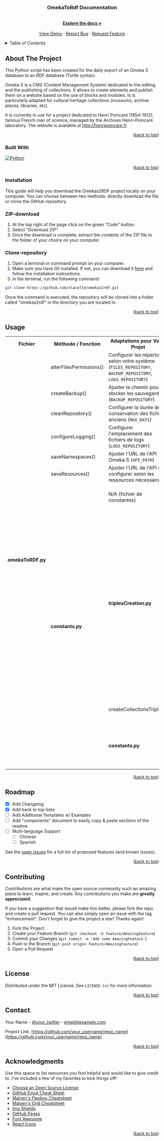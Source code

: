 <a name="readme-top"></a>




<!-- PROJECT LOGO -->
<br />
<div align="center">
  

  <h3 align="center">OmekaToRdf Documentation</h3>

  <p align="center">
    <br />
    <a href="https://github.com/nlasolle/omekas2rdf"><strong>Explore the docs »</strong></a>
    <br />
    <br />
    <a href="https://videos.ahp-numerique.fr/w/uy6SWhsPq2T8QQCyx92CEK">View Demo</a>
    ·
    <a href="https://github.com/nlasolle/omekas2rdf/issues">Report Bug</a>
    ·
    <a href="https://github.com/nlasolle/omekas2rdf/issues">Request Feature</a>
  </p>
</div>



<!-- TABLE OF CONTENTS -->
<details>
  <summary>Table of Contents</summary>
  <ol>
    <li>
      <a href="#about-the-project">About The Project</a>
      <ul>
        <li><a href="#built-with">Built With</a></li>
      </ul>
    </li>
    <li>
      <a href="#installation">Installation</a>
      <ul>
        <li><a href="#ZIP-download">Download ZIP</a></li>
        <li><a href="#Clone-repository">Clone repository</a></li>
      </ul>
    </li>
    <li><a href="#usage">Usage</a></li>
    <li><a href="#run-on-server">Run on server </a></li>
    <li><a href="#contributing">Contributing</a></li>
    <li><a href="#license">License</a></li>
    <li><a href="#contact">Contact</a></li>
    <li><a href="#acknowledgments">Acknowledgments</a></li>
  </ol>
</details>



<!-- ABOUT THE PROJECT -->
## About The Project



This Python script has been created for the daily export of an Omeka S database to an RDF database (Turtle syntax).

Omeka S is a CMS (Content Management System) dedicated to the editing and the publishing of collections. It allows to create elements and publish them on a website based on the use of blocks and modules. Is is particularly adapted for cultural heritage collections (museums, archive places, libraries, etc).

It is currently in use for a project dedicated to Henri Poincaré (1854-1912), famous French man of science, managed by the Archives Henri-Poincaré laboratory. The website is available at http://henripoincare.fr.


<p align="right">(<a href="#readme-top">back to top</a>)</p>



### Built With

[![Python][Python-url]][Python.py]



<p align="right">(<a href="#readme-top">back to top</a>)</p>



<!-- GETTING STARTED -->

### Installation

This guide will help you download the Omekas2RDF project locally on your computer. You can choose between two methods: directly download the file or clone the GitHub repository.



### ZIP-download

1. At the top right of the page click on the green “Code” button.
2. Select “Download ZIP”.
3. Once the download is complete, extract the contents of the ZIP file to the folder of your choice on your computer.


### Clone-repository


1. Open a terminal or command prompt on your computer.
2. Make sure you have Git installed. If not, you can download it [here](https://github.com/git-guides/install-git) and follow the installation instructions.
3. In the terminal, run the following command:

```sh
git clone https://github.com/nlasolle/omekas2rdf.git
```

Once the command is executed, the repository will be cloned into a folder called "omekas2rdf" in the directory you are located in.


<p align="right">(<a href="#readme-top">back to top</a>)</p>





<!-- USAGE EXAMPLES -->
## Usage

<table>
  <tr>
    <th>Fichier</th>
    <th>Méthode / Fonction</th>
    <th>Adaptations pour Votre Projet</th>
    <th>Dépendances à Installer</th>
  </tr>
  <tr>
    <td rowspan="19"><strong>omekaToRDF.py</strong></td>
    <td>alterFilesPermissions()</td>
    <td>Configurer les répertoires selon votre système (<code>FILES_REPOSITORY</code>, <code>BACKUP_REPOSITORY</code>, <code>LOGS_REPOSITORY</code>)</td>
    <td rowspan="7">
      <ul>
        <li><code>requests</code> pour les appels à l'API</li>
        <li><code>rdflib</code> pour manipuler les données RDF</li>
        <li><code>os</code> pour les opérations sur les fichiers et répertoires</li>
      </ul>
    </td>
  </tr>
  <tr>
    <td>createBackup()</td>
    <td>Ajuster le chemin pour stocker les sauvegardes (<code>BACKUP_REPOSITORY</code>)</td>
  </tr>
  <tr>
    <td>cleanRepository()</td>
    <td>Configurer la durée de conservation des fichiers anciens (<code>MAX_DAYS</code>)</td>
  </tr>
  <tr>
    <td>configureLogging()</td>
    <td>Configurer l'emplacement des fichiers de logs (<code>LOGS_REPOSITORY</code>)</td>
  </tr>
  <tr>
    <td>saveNamespaces()</td>
    <td>Ajuster l'URL de l'API Omeka S (<code>API_PATH</code>)</td>
  </tr>
  <tr>
    <td>saveResources()</td>
    <td>Ajuster l'URL de l'API et configurer selon les ressources nécessaires</td>
  </tr>
  <tr>
    <td rowspan="9"><strong>constants.py</strong></td>
    <td>N/A (fichier de constantes)</td>
    <td>Adapter les constantes liées aux chemins et à la configuration du CMS Omeka S</td>
    <td>Aucune dépendance externe spécifique</td>
  </tr>
  <tr>
    <td rowspan="5"><strong>triplesCreation.py</strong></td>
    <td>initializeRDFdatabase()</td>
    <td>Configurer les espaces de noms pour les propriétés RDF</td>
    <td rowspan="4">
      <ul>
        <li><code>rdflib</code> pour manipuler les données RDF</li>
        <li><code>os</code> pour les opérations sur les fichiers et répertoires</li>
      </ul>
    </td>
  </tr>


  <tr>
    <td rowspan="5"><strong>triplesCreation.py</strong></td>
    <td>initializeRDFdatabase()</td>
    <td>Configurer les espaces de noms pour les propriétés RDF</td>
    <td rowspan="4">
      <ul>
        <li><code>rdflib</code> pour manipuler les données RDF</li>
        <li><code>os</code> pour les opérations sur les fichiers et répertoires</li>
      </ul>
    </td>
  </tr>
  <tr>
    <td>saveGraphToFile()</td>
    <td>Configurer le chemin du fichier de sortie RDF</td>
  </tr>
  <tr>
    <td>createItemsTriples()</td>
    <td>Configurer les espaces de noms pour les propriétés RDF des éléments</td>
  </tr>
  <tr>
    <td>createMediasTriples()</td>
    <td>Configurer les espaces de noms pour les propriétés RDF des médias</td>
  </tr>
  <tr>
    <td>createCollectionsTriples()</td>
    <td>Configurer les espaces de noms pour les propriétés RDF des collections</td>
  </tr>



<tr>
    <td rowspan="9"><strong>constants.py</strong></td>
    <td>N/A (fichier de constantes)</td>
    <td>Adapter les constantes liées aux chemins et à la configuration du CMS Omeka S</td>
    <td>Aucune dépendance externe spécifique</td>
  </tr>
  <tr>
    <td colspan="3"><em>Il n'y a pas de fonctions spécifiques dans ce fichier. Il contient principalement des constantes utilisées dans les autres fichiers du projet.</em></td>
  </tr>

</table>





<p align="right">(<a href="#readme-top">back to top</a>)</p>



<!-- ROADMAP -->
## Roadmap

- [x] Add Changelog
- [x] Add back to top links
- [ ] Add Additional Templates w/ Examples
- [ ] Add "components" document to easily copy & paste sections of the readme
- [ ] Multi-language Support
    - [ ] Chinese
    - [ ] Spanish

See the [open issues](https://github.com/othneildrew/Best-README-Template/issues) for a full list of proposed features (and known issues).

<p align="right">(<a href="#readme-top">back to top</a>)</p>



<!-- CONTRIBUTING -->
## Contributing

Contributions are what make the open source community such an amazing place to learn, inspire, and create. Any contributions you make are **greatly appreciated**.

If you have a suggestion that would make this better, please fork the repo and create a pull request. You can also simply open an issue with the tag "enhancement".
Don't forget to give the project a star! Thanks again!

1. Fork the Project
2. Create your Feature Branch (`git checkout -b feature/AmazingFeature`)
3. Commit your Changes (`git commit -m 'Add some AmazingFeature'`)
4. Push to the Branch (`git push origin feature/AmazingFeature`)
5. Open a Pull Request

<p align="right">(<a href="#readme-top">back to top</a>)</p>



<!-- LICENSE -->
## License

Distributed under the MIT License. See `LICENSE.txt` for more information.

<p align="right">(<a href="#readme-top">back to top</a>)</p>



<!-- CONTACT -->
## Contact

Your Name - [@your_twitter](https://twitter.com/your_username) - email@example.com

Project Link: [https://github.com/your_username/repo_name](https://github.com/your_username/repo_name)

<p align="right">(<a href="#readme-top">back to top</a>)</p>



<!-- ACKNOWLEDGMENTS -->
## Acknowledgments

Use this space to list resources you find helpful and would like to give credit to. I've included a few of my favorites to kick things off!

* [Choose an Open Source License](https://choosealicense.com)
* [GitHub Emoji Cheat Sheet](https://www.webpagefx.com/tools/emoji-cheat-sheet)
* [Malven's Flexbox Cheatsheet](https://flexbox.malven.co/)
* [Malven's Grid Cheatsheet](https://grid.malven.co/)
* [Img Shields](https://shields.io)
* [GitHub Pages](https://pages.github.com)
* [Font Awesome](https://fontawesome.com)
* [React Icons](https://react-icons.github.io/react-icons/search)

<p align="right">(<a href="#readme-top">back to top</a>)</p>



<!-- MARKDOWN LINKS & IMAGES -->
<!-- https://www.markdownguide.org/basic-syntax/#reference-style-links -->
[contributors-shield]: https://img.shields.io/github/contributors/othneildrew/Best-README-Template.svg?style=for-the-badge
[contributors-url]: https://github.com/othneildrew/Best-README-Template/graphs/contributors
[forks-shield]: https://img.shields.io/github/forks/othneildrew/Best-README-Template.svg?style=for-the-badge
[forks-url]: https://github.com/othneildrew/Best-README-Template/network/members
[stars-shield]: https://img.shields.io/github/stars/othneildrew/Best-README-Template.svg?style=for-the-badge
[stars-url]: https://github.com/othneildrew/Best-README-Template/stargazers
[issues-shield]: https://img.shields.io/github/issues/othneildrew/Best-README-Template.svg?style=for-the-badge
[issues-url]: https://github.com/othneildrew/Best-README-Template/issues
[license-shield]: https://img.shields.io/github/license/othneildrew/Best-README-Template.svg?style=for-the-badge
[license-url]: https://github.com/othneildrew/Best-README-Template/blob/master/LICENSE.txt
[linkedin-shield]: https://img.shields.io/badge/-LinkedIn-black.svg?style=for-the-badge&logo=linkedin&colorB=555
[linkedin-url]: https://linkedin.com/in/othneildrew
[product-screenshot]: images/screenshot.png

[Python.py]: https://www.python.org/

[python-url]: https://www.python.org/static/community_logos/python-logo.png

[React-url]: https://reactjs.org/
[Vue.js]: https://img.shields.io/badge/Vue.js-35495E?style=for-the-badge&logo=vuedotjs&logoColor=4FC08D
[Vue-url]: https://vuejs.org/
[Angular.io]: https://img.shields.io/badge/Angular-DD0031?style=for-the-badge&logo=angular&logoColor=white
[Angular-url]: https://angular.io/
[Svelte.dev]: https://img.shields.io/badge/Svelte-4A4A55?style=for-the-badge&logo=svelte&logoColor=FF3E00
[Svelte-url]: https://svelte.dev/
[Laravel.com]: https://img.shields.io/badge/Laravel-FF2D20?style=for-the-badge&logo=laravel&logoColor=white
[Laravel-url]: https://laravel.com
[Bootstrap.com]: https://img.shields.io/badge/Bootstrap-563D7C?style=for-the-badge&logo=bootstrap&logoColor=white
[Bootstrap-url]: https://getbootstrap.com
[JQuery.com]: https://img.shields.io/badge/jQuery-0769AD?style=for-the-badge&logo=jquery&logoColor=white
[JQuery-url]: https://jquery.com 
